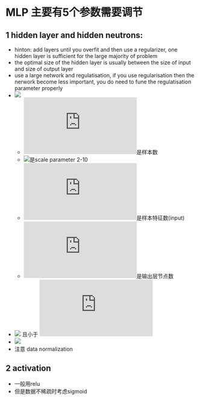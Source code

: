 # MLP 主要有5个参数需要调节
## 1 hidden layer and hidden neutrons:
  * hinton:  add layers until you overfit and then use a regularizer, one hidden layer is sufficient for the large majority of problem
  * the optimal size of the hidden layer is usually between the size of input and size of output layer
  * use a large network and regulatisation, if you use regularisation then the nerwork become less important, you do need to fune the      regulatisation parameter properly
  * ![](http://latex.codecogs.com/gif.latex?\\frac{N_s}{\\alpha*(N_i+N_o)})  
     * ![](http://latex.codecogs.com/gif.latex?N_s)是样本数
     * ![](http://latex.codecogs.com/gif.latex?\\alpha)是scale parameter 2-10
     * ![](http://latex.codecogs.com/gif.latex?N_i)是样本特征数(input)
     * ![](http://latex.codecogs.com/gif.latex?N_o)是输出层节点数
  * ![](http://latex.codecogs.com/gif.latex?\\frac{2}{3}*N_i+N_o) 且小于 ![](http://latex.codecogs.com/gif.latex?2*N_i)
  * ![](http://latex.codecogs.com/gif.latex?\\sqrt{N_i*N_o})
  * 注意 data normalization

## 2 activation
  * 一般用relu
  * 但是数据不稀疏时考虑sigmoid
     
